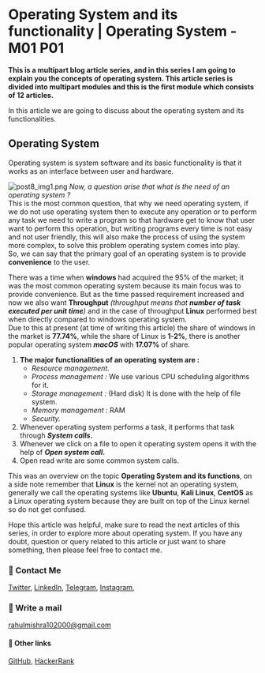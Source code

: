 # Operating System and its functionality | Operating System - M01 P01

**This is a multipart blog article series, and in this series I am going to explain you the concepts of operating system. This article series is divided into multipart modules and this is the first module which consists of 12 articles.**

In this article we are going to discuss about the operating system and its functionalities.

## Operating System
Operating system is system software and its basic functionality is that it works as an interface between user and hardware.

![post8_img1.png](https://cdn.hashnode.com/res/hashnode/image/upload/v1603202805239/e4gpmbNSZ.png)
_Now, a question arise that what is the need of an operating system ?_\
This is the most common question, that why we need operating system, if we do not use operating system then to execute any operation or to perform any task we need to write a program so that hardware get to know that user want to perform this operation, but writing programs every time is not easy and not user friendly, this will also make the process of using the system more complex, to solve this problem operating system comes into play.\
So, we can say that the primary goal of an operating system is to provide **convenience** to the user.

There was a time when **windows** had acquired the 95% of the market; it was the most common operating system because its main focus was to provide convenience. But as the time passed requirement increased and now we also want **Throughput** _(throughput means that **number of task executed per unit time**)_ and in the case of throughput **Linux** performed best when directly compared to windows operating system.\
Due to this at present (at time of writing this article) the share of windows in the market is **77.74%**, while the share of Linux is **1-2%**, there is another popular operating system ***macOS*** with **17.07%** of share.

1. **The major functionalities of an operating system are :**
    - _Resource management._
    - _Process management :_ We use various CPU scheduling algorithms for it.
    - _Storage management :_ (Hard disk) It is done with the help of file system.
    - _Memory management :_ RAM
    - _Security._
2. Whenever operating system performs a task, it performs that task through **_System calls._**
3. Whenever we click on a file to open it operating system opens it with the help of ***Open system call.***
4. Open read write are some common system calls.

This was an overview on the topic **Operating System and its functions**, on a side note remember that **Linux** is the kernel not an operating system, generally we call the operating systems like **Ubuntu**, **Kali Linux**, **CentOS** as a Linux operating system because they are built on top of the Linux kernel so do not get confused.

Hope this article was helpful, make sure to read the next articles of this series, in order to explore more about operating system. If you have any doubt, question or query related to this article or just want to share something, then please feel free to contact me.

### 📱 Contact Me

[Twitter](https://twitter.com/r_mishra10),
[LinkedIn](https://www.linkedin.com/in/rahul-mishra-66210b185),
[Telegram](https://t.me/rahul_mishra10),
[Instagram](https://www.instagram.com/rahul_mishra10/?hl=en),

### 📧 Write a mail
<rahulmishra102000@gmail.com>

#### 🚀 Other links

[GitHub](https://github.com/rahulMishra05),
[HackerRank](https://www.hackerrank.com/rahulmishra10201)